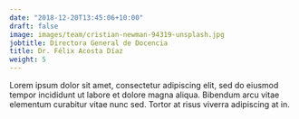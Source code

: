 ```yaml
---
date: "2018-12-20T13:45:06+10:00"
draft: false
image: images/team/cristian-newman-94319-unsplash.jpg
jobtitle: Directora General de Docencia
title: Dr. Félix Acosta Díaz
weight: 5
---
```


Lorem ipsum dolor sit amet, consectetur adipiscing elit, sed do eiusmod tempor incididunt ut labore et dolore magna aliqua. Bibendum arcu vitae elementum curabitur vitae nunc sed. Tortor at risus viverra adipiscing at in.
